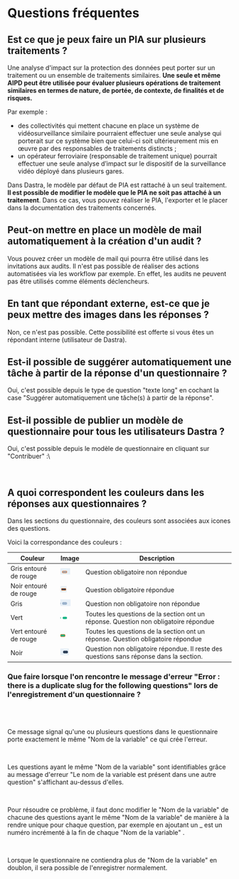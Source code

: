 # Questions fréquentes

## Est ce que je peux faire un PIA sur plusieurs traitements ?&#x20;

Une analyse d'impact sur la protection des données peut porter sur un traitement ou un ensemble de traitements similaires. **Une seule et même AIPD peut être utilisée pour évaluer plusieurs opérations de traitement similaires en termes de nature, de portée, de contexte, de finalités et de risques.**

Par exemple :&#x20;

* des collectivités qui mettent chacune en place un système de vidéosurveillance similaire pourraient effectuer une seule analyse qui porterait sur ce système bien que celui-ci soit ultérieurement mis en œuvre par des responsables de traitements distincts ;
* un opérateur ferroviaire (responsable de traitement unique) pourrait effectuer une seule analyse d’impact sur le dispositif de la surveillance vidéo déployé dans plusieurs gares.

Dans Dastra, le modèle par défaut de PIA est rattaché à un seul traitement. **Il est possible de modifier le modèle que le PIA ne soit pas attaché à un traitement**. Dans ce cas, vous pouvez réaliser le PIA, l'exporter et le placer dans la documentation des traitements concernés. &#x20;

## Peut-on mettre en place un modèle de mail automatiquement à la création d'un audit ?

Vous pouvez créer un modèle de mail qui pourra être utilisé dans les invitations aux audits. Il n'est pas possible de réaliser des actions automatisées via les workflow par exemple. En effet, les audits ne peuvent pas être utilisés comme éléments déclencheurs.&#x20;

## En tant que répondant externe, est-ce que je peux mettre des images dans les réponses ?&#x20;

&#x20;Non, ce n'est pas possible. Cette possibilité est offerte si vous êtes un répondant interne (utilisateur de Dastra).

## Est-il possible de suggérer automatiquement une tâche à partir de  la réponse d'un questionnaire ?&#x20;

Oui, c'est possible depuis le type de question "texte long" en cochant la case "Suggérer automatiquement une tâche(s) à partir de la réponse".

## Est-il possible de publier un modèle de questionnaire pour tous les utilisateurs Dastra  ?&#x20;

Oui, c'est possible depuis le modèle de questionnaire en cliquant sur "Contribuer" :\


<div align="left">

<figure><img src="../../.gitbook/assets/Capture d&#x27;écran 2024-07-26 120545.png" alt=""><figcaption></figcaption></figure>

</div>

## A quoi correspondent les couleurs dans les réponses aux questionnaires ?

Dans les sections du questionnaire, des couleurs sont associées aux icones des questions.&#x20;

Voici la correspondance des couleurs :&#x20;

| Couleur                | Image                                                                         | Description                                                                             |
| ---------------------- | ----------------------------------------------------------------------------- | --------------------------------------------------------------------------------------- |
| Gris entouré de rouge  | ![](<../../.gitbook/assets/image (385).png>)                                  | Question obligatoire non répondue                                                       |
| Noir entouré de rouge  | ![](<../../.gitbook/assets/image (387).png>)                                  | Question obligatoire répondue                                                           |
| Gris                   | ![](<../../.gitbook/assets/image (388).png>)                                  | Question non obligatoire non répondue                                                   |
| Vert                   | ![](<../../.gitbook/assets/image (389).png>)                                  | Toutes les questions de la section ont un réponse. Question non obligatoire répondue    |
| Vert entouré de rouge  | <img src="../../.gitbook/assets/image (391).png" alt="" data-size="original"> | Toutes les questions de la section ont un réponse. Question obligatoire répondue        |
| Noir                   | <img src="../../.gitbook/assets/image (390).png" alt="" data-size="original"> | Question non obligatoire répondue. Il reste des questions sans réponse dans la section. |



### &#x20;Que faire lorsque l'on rencontre le message d'erreur "Error : there is a duplicate slug for the following questions" lors de l'enregistrement d'un questionnaire ? <a href="#slug-error" id="slug-error"></a>

<figure><img src="../../.gitbook/assets/Capture d&#x27;écran 2024-11-04 170330.png" alt=""><figcaption></figcaption></figure>



\
Ce message signal qu'une ou plusieurs questions dans le questionnaire porte exactement le même "Nom de la variable"  ce qui crée l'erreur.&#x20;

<div align="left">

<figure><img src="../../.gitbook/assets/Capture d&#x27;écran 2024-11-04 163831.png" alt=""><figcaption></figcaption></figure>

</div>



Les questions ayant le même "Nom de la variable" sont identifiables grâce au message d'erreur "Le nom de la variable est présent dans une autre question" s'affichant au-dessus d'elles.

<div align="left">

<figure><img src="../../.gitbook/assets/Capture d&#x27;écran 2024-11-04 164534.png" alt=""><figcaption></figcaption></figure>

</div>



Pour résoudre ce problème, il faut donc modifier le "Nom de la variable" de chacune des questions ayant le même "Nom de la variable" de manière à la rendre unique pour chaque question, par exemple en ajoutant un \_ est un numéro incrémenté à la fin de chaque "Nom de la variable" .

<figure><img src="../../.gitbook/assets/Capture d&#x27;écran 2024-11-04 165757.png" alt=""><figcaption></figcaption></figure>

Lorsque le questionnaire ne contiendra plus de "Nom de la variable" en doublon, il sera possible de l'enregistrer normalement.&#x20;
